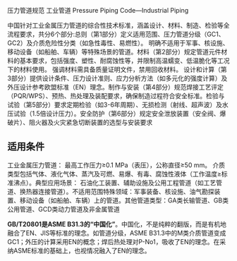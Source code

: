 压力管道规范 工业管道
Pressure Piping Code—Industrial Piping

中国针对工业金属压力管道的综合性技术标准，涵盖设计、材料、制造、检验等全流程要求，共分6个部分:
​
总则（第1部分）​
定义适用范围、压力管道分级（GC1、GC2）及介质危险性分类（如急性毒性、易燃性）。
明确不适用于军事、核设施、移动设备（如船舶、车辆）等特殊场景的管道。
​材料（第2部分）​
规定管道元件材料的基本要求，包括强度、塑性、耐腐蚀性等，并限制高温蠕变、低温脆化等工况下的材料使用。
强调材料需具备质量证明文件，禁用回收材料。
​设计和计算（第3部分）​
提供设计条件、压力设计准则、应力分析方法（如多元化的强度计算）及外压设计参考欧盟标准（EN）理念。
​制作与安装（第4部分）​
规范焊接工艺评定（PQR/WPS）、预热、热处理及装配要求，确保制造过程符合安全标准。
​检验与试验（第5部分）​
要求定期检验（如3-6年周期）、无损检测（射线、超声波）及水压试验（1.5倍设计压力）。
​安全防护（第6部分）​
规定安全泄放装置（安全阀、爆破片）、阻火器及火灾紧急切断装置的选型与安装要求

## 适用条件
​工业金属压力管道：
最高工作压力≥0.1 MPa（表压），公称直径≥50 mm。
介质类型包括气体、液化气体、蒸汽及可燃、易爆、有毒、腐蚀性液体（工作温度≥标准沸点）。
​典型应用场景：
石油化工装置、辅助设施及公用工程管道（如工艺管道、换热器连接管道）。
​不适用范围
​特殊领域：军事装备、核设施、油气勘探装置、移动设备（如船舶、车辆）上的管道。
​其他管道类型：GA类长输管道、GB类公用管道、GCD类动力管道及非金属管道


**GB/T20801是ASME B31.3的“中国化”**。中国化，不是纯粹的翻版，而是有机地融合了EN、JIS等标准的理念。如管道分级，ASME B31.3中的M类介质管道变成GC1；外压的计算采用EN的概念；焊后热处理对P-No1，吸收了EN的理念。在采纳ASME标准的基础上，也视情况融入了EN的理念。